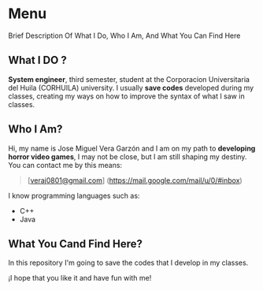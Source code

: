 # Menu
Brief Description Of What I Do, Who I Am, And What You Can Find Here

## What I DO ?
**System engineer**, third semester, student at the Corporacion Universitaria del Huila (CORHUILA) university.
I usually **save codes** developed during my classes, creating my ways on how to improve the syntax of what I saw in classes.

## Who I Am?
Hi, my name is Jose Miguel Vera Garzón and I am on my path to **developing horror video games**, I may not be close, but I am still shaping my destiny. You can contact me by this means:
 > [veraj0801@gmail.com] (https://mail.google.com/mail/u/0/#inbox)

I know programming languages such as:
+ C++
+ Java 
## What You Cand Find Here?
In this repository I'm going to save the codes that I develop in my classes.

¡I hope that you like it and have fun with me!